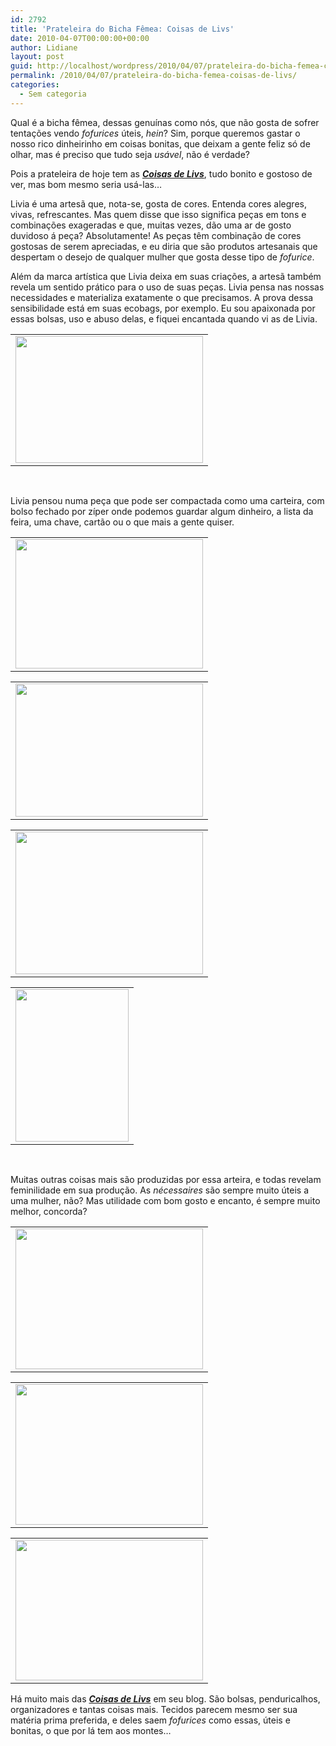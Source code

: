 ```yaml
---
id: 2792
title: 'Prateleira do Bicha Fêmea: Coisas de Livs'
date: 2010-04-07T00:00:00+00:00
author: Lidiane
layout: post
guid: http://localhost/wordpress/2010/04/07/prateleira-do-bicha-femea-coisas-de-livs/
permalink: /2010/04/07/prateleira-do-bicha-femea-coisas-de-livs/
categories:
  - Sem categoria
---
```

Qual é a bicha fêmea, dessas genuínas como nós, que não gosta de sofrer tentações vendo _fofurices_ úteis, _hein_? Sim, porque queremos gastar o nosso rico dinheirinho em coisas bonitas, que deixam a gente feliz só de olhar, mas é preciso que tudo seja _usável_, não é verdade?

Pois a prateleira de hoje tem as **_<a href="http://coisasdelivs.blogspot.com/" target="_blank">Coisas de Livs</a>_**, tudo bonito e gostoso de ver, mas bom mesmo seria usá-las…

<!--more-->

Livia é uma artesã que, nota-se, gosta de cores. Entenda cores alegres, vivas, refrescantes. Mas quem disse que isso significa peças em tons e combinações exageradas e que, muitas vezes, dão uma ar de gosto duvidoso á peça? Absolutamente! As peças têm combinação de cores gostosas de serem apreciadas, e eu diria que são produtos artesanais que despertam o desejo de qualquer mulher que gosta desse tipo de _fofurice_.

Além da marca artística que Livia deixa em suas criações, a artesã também revela um sentido prático para o uso de suas peças. Livia pensa nas nossas necessidades e materializa exatamente o que precisamos. A prova dessa sensibilidade está em suas ecobags, por exemplo. Eu sou apaixonada por essas bolsas, uso e abuso delas, e fiquei encantada quando vi as de Livia.

<table align="center">
  <tr>
    <td>
      <a href="http://www.trololodemulher.com.br/blog/wp-content/uploads/2010/02/ecobags1.jpg"><img class="aligncenter size-medium wp-image-4344" title="ecobags" src="http://www.trololodemulher.com.br/blog/wp-content/uploads/2010/02/ecobags1-300x203.jpg" alt="" width="300" height="203" /></a>
    </td>
  </tr>
</table>

 

Livia pensou numa peça que pode ser compactada como uma carteira, com bolso fechado por zíper onde podemos guardar algum dinheiro, a lista da feira, uma chave, cartão ou o que mais a gente quiser.

<table align="center">
  <tr>
    <td>
      <a href="http://www.trololodemulher.com.br/blog/wp-content/uploads/2010/02/ecobag-frente.jpg"><img class="aligncenter size-medium wp-image-4342" title="ecobag frente" src="http://www.trololodemulher.com.br/blog/wp-content/uploads/2010/02/ecobag-frente-300x207.jpg" alt="" width="300" height="207" /></a>
    </td>
  </tr>
</table>

<table align="center">
  <tr>
    <td>
      <a href="http://www.trololodemulher.com.br/blog/wp-content/uploads/2010/02/ecobag-blso-ziper.jpg"><img class="aligncenter size-medium wp-image-4341" title="ecobag blso ziper" src="http://www.trololodemulher.com.br/blog/wp-content/uploads/2010/02/ecobag-blso-ziper-300x213.jpg" alt="" width="300" height="213" /></a>
    </td>
  </tr>
</table>

<table align="center">
  <tr>
    <td>
      <a href="http://www.trololodemulher.com.br/blog/wp-content/uploads/2010/02/ecobag-ziper-abero.jpg"><img class="aligncenter size-medium wp-image-4343" title="ecobag zíper abero" src="http://www.trololodemulher.com.br/blog/wp-content/uploads/2010/02/ecobag-ziper-abero-300x228.jpg" alt="" width="300" height="228" /></a>
    </td>
  </tr>
</table>

<table align="center">
  <tr>
    <td>
      <a href="http://www.trololodemulher.com.br/blog/wp-content/uploads/2010/02/ecobag-aberta.jpg"><img class="aligncenter size-full wp-image-4340" title="ecobag aberta" src="http://www.trololodemulher.com.br/blog/wp-content/uploads/2010/02/ecobag-aberta.jpg" alt="" width="181" height="244" /></a>
    </td>
  </tr>
</table>

 

Muitas outras coisas mais são produzidas por essa arteira, e todas revelam feminilidade em sua produção. As _nécessaires_ são sempre muito úteis a uma mulher, não? Mas utilidade com bom gosto e encanto, é sempre muito melhor, concorda?

<table align="center">
  <tr>
    <td>
      <a href="http://www.trololodemulher.com.br/blog/wp-content/uploads/2010/02/necessaires.jpg"><img class="aligncenter size-medium wp-image-4347" title="nécessaires" src="http://www.trololodemulher.com.br/blog/wp-content/uploads/2010/02/necessaires-300x225.jpg" alt="" width="300" height="225" /></a>
    </td>
  </tr>
</table>

<table align="center">
  <tr>
    <td>
      <a href="http://www.trololodemulher.com.br/blog/wp-content/uploads/2010/02/necessaire-conjunto.jpg"><img class="aligncenter size-medium wp-image-4346" title="nécessaire conjunto" src="http://www.trololodemulher.com.br/blog/wp-content/uploads/2010/02/necessaire-conjunto-300x225.jpg" alt="" width="300" height="225" /></a>
    </td>
  </tr>
</table>

<table align="center">
  <tr>
    <td>
      <a href="http://www.trololodemulher.com.br/blog/wp-content/uploads/2010/02/necessaire-com-penduricalho.jpg"><img class="aligncenter size-medium wp-image-4345" title="nécessaire com penduricalho" src="http://www.trololodemulher.com.br/blog/wp-content/uploads/2010/02/necessaire-com-penduricalho-300x225.jpg" alt="" width="300" height="225" /></a>
    </td>
  </tr>
</table>

Há muito mais das **_<a href="http://coisasdelivs.blogspot.com/" target="_blank">Coisas de Livs</a>_** em seu blog. São bolsas, penduricalhos, organizadores e tantas coisas mais. Tecidos parecem mesmo ser sua matéria prima preferida, e deles saem _fofurices_ como essas, úteis e bonitas, o que por lá tem aos montes…